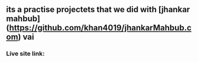 ## its a practise projectets that we did with [jhankar mahbub] (https://github.com/khan4019/jhankarMahbub.com) vai

### Live site link: 

